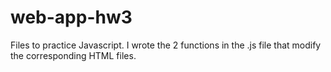 # web-app-hw3
Files to practice Javascript. I wrote the 2 functions in the .js file that modify the corresponding HTML files. 
